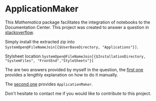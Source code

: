 # ApplicationMaker

This *Mathematica* package facilitates the integration of notebooks
to the Documentation Center. This project was created to answer a
question in [stackoverflow](http://stackoverflow.com/q/6574710/788553).

Simply install the extracted zip into `SystemOpen@FileNameJoin[{$UserBaseDirectory, "Applications"}]`.

Stylsheet location `SystemOpen@FileNameJoin[{$InstallationDirectory, "SystemFiles", "FrontEnd","StyleSheets"}]`

The are two answers provided by myself in the question, the [first
one](http://stackoverflow.com/a/6574919/788553) provides a lengthly
explanation on how to do it manually.

The [second one](http://stackoverflow.com/a/6660444/788553) provides
`ApplicationMaker`.

Don't hesitate to contact me if you would like to contribute to this
project.
